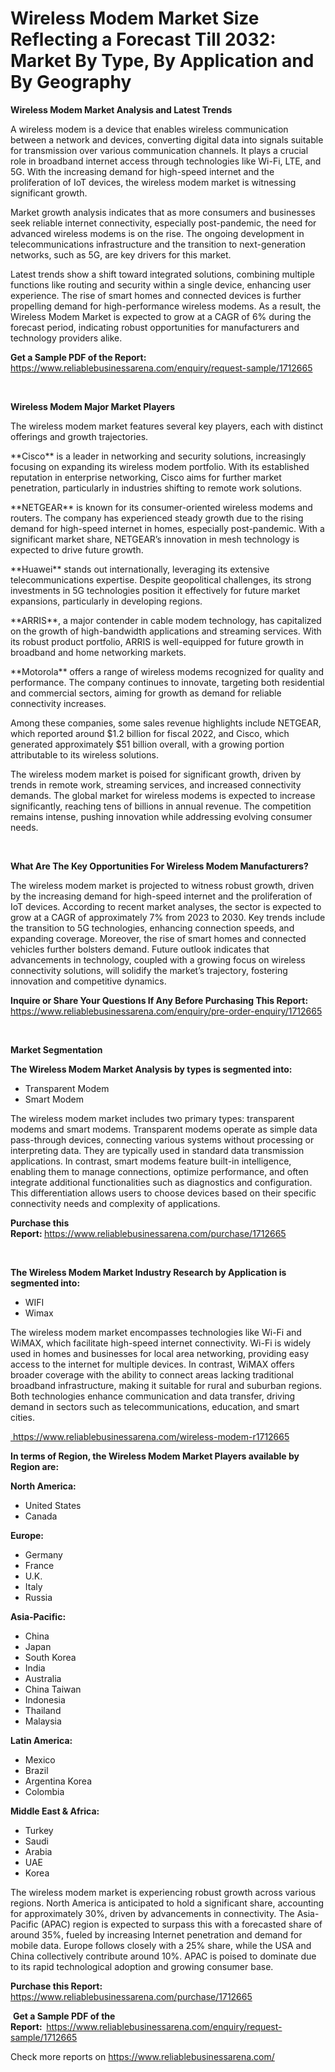 <p><h1>Wireless Modem Market Size Reflecting a Forecast Till 2032: Market By Type, By Application and By Geography</h1></p><p><strong>Wireless Modem Market Analysis and Latest Trends</strong></p>
<p><p>A wireless modem is a device that enables wireless communication between a network and devices, converting digital data into signals suitable for transmission over various communication channels. It plays a crucial role in broadband internet access through technologies like Wi-Fi, LTE, and 5G. With the increasing demand for high-speed internet and the proliferation of IoT devices, the wireless modem market is witnessing significant growth.</p><p>Market growth analysis indicates that as more consumers and businesses seek reliable internet connectivity, especially post-pandemic, the need for advanced wireless modems is on the rise. The ongoing development in telecommunications infrastructure and the transition to next-generation networks, such as 5G, are key drivers for this market.</p><p>Latest trends show a shift toward integrated solutions, combining multiple functions like routing and security within a single device, enhancing user experience. The rise of smart homes and connected devices is further propelling demand for high-performance wireless modems. As a result, the Wireless Modem Market is expected to grow at a CAGR of 6% during the forecast period, indicating robust opportunities for manufacturers and technology providers alike.</p></p>
<p><strong>Get a Sample PDF of the Report:&nbsp;</strong> <a href="https://www.reliablebusinessarena.com/enquiry/request-sample/1712665?utm_campaign=2959&utm_medium=2&utm_source=Github&utm_content=ia&utm_term=06042025&utm_id=wireless-modem">https://www.reliablebusinessarena.com/enquiry/request-sample/1712665</a></p>
<p>&nbsp;</p>
<p><strong>Wireless Modem Major Market Players</strong></p>
<p><p>The wireless modem market features several key players, each with distinct offerings and growth trajectories. </p><p>**Cisco** is a leader in networking and security solutions, increasingly focusing on expanding its wireless modem portfolio. With its established reputation in enterprise networking, Cisco aims for further market penetration, particularly in industries shifting to remote work solutions.</p><p>**NETGEAR** is known for its consumer-oriented wireless modems and routers. The company has experienced steady growth due to the rising demand for high-speed internet in homes, especially post-pandemic. With a significant market share, NETGEAR’s innovation in mesh technology is expected to drive future growth.</p><p>**Huawei** stands out internationally, leveraging its extensive telecommunications expertise. Despite geopolitical challenges, its strong investments in 5G technologies position it effectively for future market expansions, particularly in developing regions.</p><p>**ARRIS**, a major contender in cable modem technology, has capitalized on the growth of high-bandwidth applications and streaming services. With its robust product portfolio, ARRIS is well-equipped for future growth in broadband and home networking markets.</p><p>**Motorola** offers a range of wireless modems recognized for quality and performance. The company continues to innovate, targeting both residential and commercial sectors, aiming for growth as demand for reliable connectivity increases.</p><p>Among these companies, some sales revenue highlights include NETGEAR, which reported around $1.2 billion for fiscal 2022, and Cisco, which generated approximately $51 billion overall, with a growing portion attributable to its wireless solutions.</p><p>The wireless modem market is poised for significant growth, driven by trends in remote work, streaming services, and increased connectivity demands. The global market for wireless modems is expected to increase significantly, reaching tens of billions in annual revenue. The competition remains intense, pushing innovation while addressing evolving consumer needs.</p></p>
<p>&nbsp;</p>
<p><strong>What Are The Key Opportunities For Wireless Modem Manufacturers?</strong></p>
<p><p>The wireless modem market is projected to witness robust growth, driven by the increasing demand for high-speed internet and the proliferation of IoT devices. According to recent market analyses, the sector is expected to grow at a CAGR of approximately 7% from 2023 to 2030. Key trends include the transition to 5G technologies, enhancing connection speeds, and expanding coverage. Moreover, the rise of smart homes and connected vehicles further bolsters demand. Future outlook indicates that advancements in technology, coupled with a growing focus on wireless connectivity solutions, will solidify the market’s trajectory, fostering innovation and competitive dynamics.</p></p>
<p><strong>Inquire or Share Your Questions If Any Before Purchasing This Report:</strong> <a href="https://www.reliablebusinessarena.com/enquiry/pre-order-enquiry/1712665?utm_campaign=2959&utm_medium=2&utm_source=Github&utm_content=ia&utm_term=06042025&utm_id=wireless-modem">https://www.reliablebusinessarena.com/enquiry/pre-order-enquiry/1712665</a></p>
<p>&nbsp;</p>
<p><strong>Market Segmentation</strong></p>
<p><strong>The Wireless Modem Market Analysis by types is segmented into:</strong></p>
<p><ul><li>Transparent Modem</li><li>Smart Modem</li></ul></p>
<p><p>The wireless modem market includes two primary types: transparent modems and smart modems. Transparent modems operate as simple data pass-through devices, connecting various systems without processing or interpreting data. They are typically used in standard data transmission applications. In contrast, smart modems feature built-in intelligence, enabling them to manage connections, optimize performance, and often integrate additional functionalities such as diagnostics and configuration. This differentiation allows users to choose devices based on their specific connectivity needs and complexity of applications.</p></p>
<p><strong>Purchase this Report:&nbsp;</strong><a href="https://www.reliablebusinessarena.com/purchase/1712665?utm_campaign=2959&utm_medium=2&utm_source=Github&utm_content=ia&utm_term=06042025&utm_id=wireless-modem">https://www.reliablebusinessarena.com/purchase/1712665</a></p>
<p>&nbsp;</p>
<p><strong>The Wireless Modem Market Industry Research by Application is segmented into:</strong></p>
<p><ul><li>WIFI</li><li>Wimax</li></ul></p>
<p><p>The wireless modem market encompasses technologies like Wi-Fi and WiMAX, which facilitate high-speed internet connectivity. Wi-Fi is widely used in homes and businesses for local area networking, providing easy access to the internet for multiple devices. In contrast, WiMAX offers broader coverage with the ability to connect areas lacking traditional broadband infrastructure, making it suitable for rural and suburban regions. Both technologies enhance communication and data transfer, driving demand in sectors such as telecommunications, education, and smart cities.</p></p>
<p><a href="https://www.reliablebusinessarena.com/wireless-modem-r1712665?utm_campaign=2959&utm_medium=2&utm_source=Github&utm_content=ia&utm_term=06042025&utm_id=wireless-modem">&nbsp;https://www.reliablebusinessarena.com/wireless-modem-r1712665</a></p>
<p><strong>In terms of Region, the Wireless Modem Market Players available by Region are:</strong></p>
<p>
    <p> <strong> North America: </strong>
        <ul>
            <li>United States</li>
            <li>Canada</li>
        </ul>
        </p> 
    <p> <strong> Europe: </strong>
        <ul>
            <li>Germany</li>
            <li>France</li>
            <li>U.K.</li>
            <li>Italy</li>
            <li>Russia</li>
        </ul>
        </p> 
    <p> <strong> Asia-Pacific: </strong>
        <ul>
            <li>China</li>
            <li>Japan</li>
            <li>South Korea</li>
            <li>India</li>
            <li>Australia</li>
            <li>China Taiwan</li>
            <li>Indonesia</li>
            <li>Thailand</li>
            <li>Malaysia</li>
        </ul>
        </p> 
    <p> <strong> Latin America: </strong>
        <ul>
            <li>Mexico</li>
            <li>Brazil</li>
            <li>Argentina Korea</li>
            <li>Colombia</li>
        </ul>
        </p> 
    <p> <strong> Middle East & Africa: </strong>
        <ul>
            <li>Turkey</li>
            <li>Saudi</li>
            <li>Arabia</li>
            <li>UAE</li>
            <li>Korea</li>
        </ul>
    </p>
    </p>
<p><p>The wireless modem market is experiencing robust growth across various regions. North America is anticipated to hold a significant share, accounting for approximately 30%, driven by advancements in connectivity. The Asia-Pacific (APAC) region is expected to surpass this with a forecasted share of around 35%, fueled by increasing Internet penetration and demand for mobile data. Europe follows closely with a 25% share, while the USA and China collectively contribute around 10%. APAC is poised to dominate due to its rapid technological adoption and growing consumer base.</p></p>
<p><strong>Purchase this Report: </strong><a href="https://www.reliablebusinessarena.com/purchase/1712665?utm_campaign=2959&utm_medium=2&utm_source=Github&utm_content=ia&utm_term=06042025&utm_id=wireless-modem">https://www.reliablebusinessarena.com/purchase/1712665</a></p>
<p>&nbsp;<strong>Get a Sample PDF of the Report:&nbsp;&nbsp;</strong><a href="https://www.reliablebusinessarena.com/enquiry/request-sample/1712665?utm_campaign=2959&utm_medium=2&utm_source=Github&utm_content=ia&utm_term=06042025&utm_id=wireless-modem">https://www.reliablebusinessarena.com/enquiry/request-sample/1712665</a></p>
<p><strong></strong></p>
<p>Check more reports on <a href="https://www.reliablebusinessarena.com/?utm_campaign=2959&utm_medium=2&utm_source=Github&utm_content=ia&utm_term=06042025&utm_id=wireless-modem">https://www.reliablebusinessarena.com/</a></p>